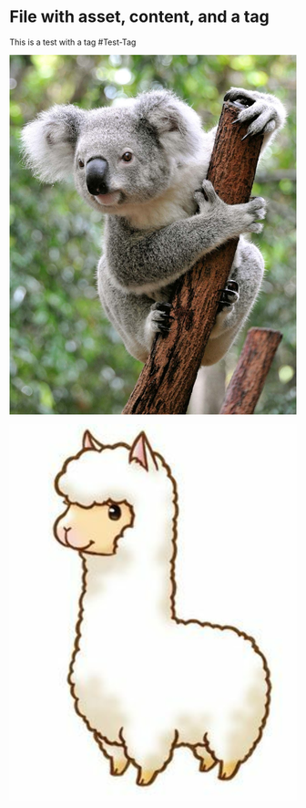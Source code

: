 # File with asset, content, and a tag

This is a test with a tag
#Test-Tag

![acorn.jpeg](acorn_0001.jpeg)

![llama.png](llama.png)
